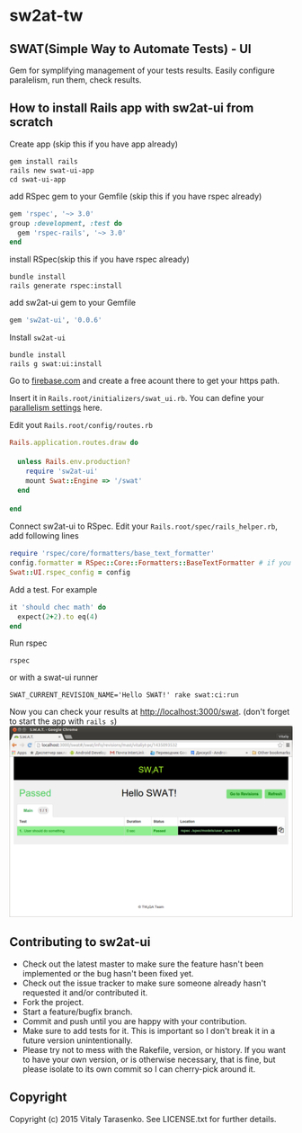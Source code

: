 # sw2at-tw
## SWAT(Simple Way to Automate Tests) - UI
Gem for symplifying management of your tests results. Easily configure paralelism, run them, check results.

## How to install Rails app with sw2at-ui from scratch

Create app (skip this if you have app already)
```
gem install rails
rails new swat-ui-app
cd swat-ui-app
```
add RSpec gem to your Gemfile (skip this if you have rspec already)
```ruby
gem 'rspec', '~> 3.0'
group :development, :test do
  gem 'rspec-rails', '~> 3.0'
end
```

install RSpec(skip this if you have rspec already)
```
bundle install
rails generate rspec:install
```

add sw2at-ui gem  to your Gemfile
```ruby
gem 'sw2at-ui', '0.0.6'
```
Install `sw2at-ui`
```
bundle install
rails g swat:ui:install
```
Go to [firebase.com](firebase.com) and create a free acount there to get your https path.

Insert it in `Rails.root/initializers/swat_ui.rb`. You can define your [parallelism settings](#) here.

Edit yout `Rails.root/config/routes.rb`
```ruby
Rails.application.routes.draw do

  unless Rails.env.production?
    require 'sw2at-ui'
    mount Swat::Engine => '/swat'
  end
  
end
```
Connect sw2at-ui to RSpec. Edit your `Rails.root/spec/rails_helper.rb`, add following lines
```ruby
require 'rspec/core/formatters/base_text_formatter'
config.formatter = RSpec::Core::Formatters::BaseTextFormatter # if you don't use any custom formatters.
Swat::UI.rspec_config = config
```
Add a test. For example 
```ruby
it 'should chec math' do
  expect(2+2).to eq(4)
end
```

Run rspec
```
rspec
```
or with a swat-ui runner 
```
SWAT_CURRENT_REVISION_NAME='Hello SWAT!' rake swat:ci:run
```

Now you can check your results at [http://localhost:3000/swat](http://localhost:3000/swat). 
(don't forget to start the app with `rails s`)
![alt tag](https://github.com/tw4qa/sw2at-ui/blob/master/docs/resources/swat-ui-example.png)
    

## Contributing to sw2at-ui
 
* Check out the latest master to make sure the feature hasn't been implemented or the bug hasn't been fixed yet.
* Check out the issue tracker to make sure someone already hasn't requested it and/or contributed it.
* Fork the project.
* Start a feature/bugfix branch.
* Commit and push until you are happy with your contribution.
* Make sure to add tests for it. This is important so I don't break it in a future version unintentionally.
* Please try not to mess with the Rakefile, version, or history. If you want to have your own version, or is otherwise necessary, that is fine, but please isolate to its own commit so I can cherry-pick around it.

## Copyright

Copyright (c) 2015 Vitaly Tarasenko. See LICENSE.txt for
further details.

